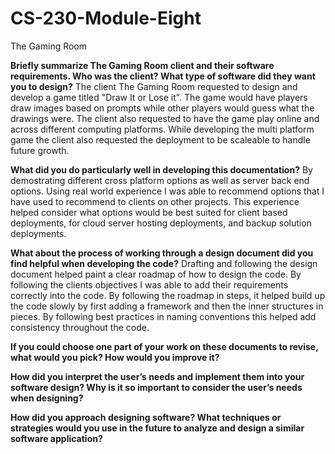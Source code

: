 # CS-230-Module-Eight
The Gaming Room

**Briefly summarize The Gaming Room client and their software requirements. Who was the client? What type of software did they want you to design?**
The client The Gaming Room requested to design and develop a game titled "Draw It or Lose it". The game would have players draw images based on prompts while other players would guess what the drawings were. The client also requested to have the game play online and across different computing platforms. While developing the multi platform game the client also requested the deployment to be scaleable to handle future growth.

**What did you do particularly well in developing this documentation?**
By demostrating different cross platform options as well as server back end options. Using real world experience I was able to recommend options that I have used to recommend to clients on other projects. This experience helped consider what options would be best suited for client based deployments, for cloud server hosting deployments, and backup solution deployments. 

**What about the process of working through a design document did you find helpful when developing the code?**
Drafting and following the design document helped paint a clear roadmap of how to design the code. By following the clients objectives I was able to add their requirements correctly into the code. By following the roadmap in steps, it helped build up the code slowly by first adding a framework and then the inner structures in pieces. By following best practices in naming conventions this helped add consistency throughout the code. 

**If you could choose one part of your work on these documents to revise, what would you pick? How would you improve it?**

**How did you interpret the user’s needs and implement them into your software design? Why is it so important to consider the user’s needs when designing?**

**How did you approach designing software? What techniques or strategies would you use in the future to analyze and design a similar software application?**


